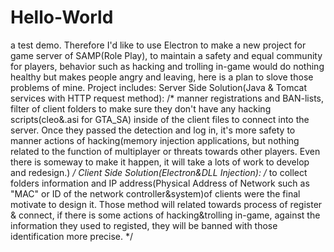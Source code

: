 # Hello-World
a test demo.
Therefore I'd like to use Electron to make a new project for game server of SAMP(Role Play), to maintain a safety and equal community for players, behavior such as hacking and trolling in-game would do nothing healthy but makes people angry and leaving, here is a plan to slove those problems of mine.
Project includes:
Server Side Solution(Java & Tomcat services with HTTP request method): 
/*
manner registrations and BAN-lists, filter of client folders to make sure they don't have any hacking scripts(cleo&.asi for GTA_SA) inside of the client files to connect into the server. Once they passed the detection and log in, it's more safety to manner actions of hacking(memory injection applications, but nothing related to the function of multiplayer or threats towards other players. Even there is someway to make it happen, it will take a lots of work to develop and redesign.)
*/
Client Side Solution(Electron&DLL Injection):
/*
to collect folders information and IP address(Physical Address of Network such as "MAC" or ID of the network controller&system)of clients were the final motivate to design it. Those method will related towards process of register & connect, if there is some actions of hacking&trolling in-game, against the information they used to registed, they will be banned with those identification more precise.
*/
